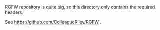 RGFW repository is quite big, so this directory only contains the required headers.

See https://github.com/ColleagueRiley/RGFW .

